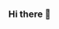 ### Hi there 👋

<!--
**AndreCin2802/AndreCin2802** is a ✨ _special_ ✨ repository because its `README.md` (this file) appears on your GitHub profile.

Hey there!, My name is André Roberto and i'm a back-end developer!. 


-  I currently work as a software development
-  Currently I mostly do back-end work, using both Node and Typescript, but I also have some experience working on front-end development, specially with CSS and React.js.
